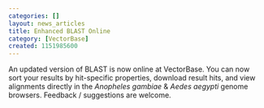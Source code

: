 ```yaml
---
categories: []
layout: news_articles
title: Enhanced BLAST Online
category: [VectorBase]
created: 1151985600
---
```

An updated version of BLAST is now online at VectorBase. You can now sort your results by hit-specific properties, download result hits, and view alignments directly in the <i>Anopheles gambiae</i> &amp; <i>Aedes aegypti</i> genome browsers. Feedback / suggestions are welcome.
